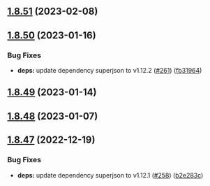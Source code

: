 ## [1.8.51](https://github.com/dds/bosabosa.org/compare/v1.8.50...v1.8.51) (2023-02-08)



## [1.8.50](https://github.com/dds/bosabosa.org/compare/v1.8.49...v1.8.50) (2023-01-16)


### Bug Fixes

* **deps:** update dependency superjson to v1.12.2 ([#261](https://github.com/dds/bosabosa.org/issues/261)) ([fb31964](https://github.com/dds/bosabosa.org/commit/fb31964010e758e548c1a519892358300d777356))



## [1.8.49](https://github.com/dds/bosabosa.org/compare/v1.8.48...v1.8.49) (2023-01-14)



## [1.8.48](https://github.com/dds/bosabosa.org/compare/v1.8.47...v1.8.48) (2023-01-07)



## [1.8.47](https://github.com/dds/bosabosa.org/compare/v1.8.46...v1.8.47) (2022-12-19)


### Bug Fixes

* **deps:** update dependency superjson to v1.12.1 ([#258](https://github.com/dds/bosabosa.org/issues/258)) ([b2e283c](https://github.com/dds/bosabosa.org/commit/b2e283c4c9d26565d7239c9d6fd99bcb24ed162f))



